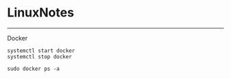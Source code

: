 # LinuxNotes

--------
Docker

```
systemctl start docker
systemctl stop docker
```

```
sudo docker ps -a
```
